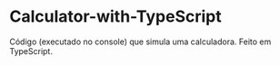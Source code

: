 # Calculator-with-TypeScript
Código (executado no console) que simula uma calculadora. Feito em TypeScript.
